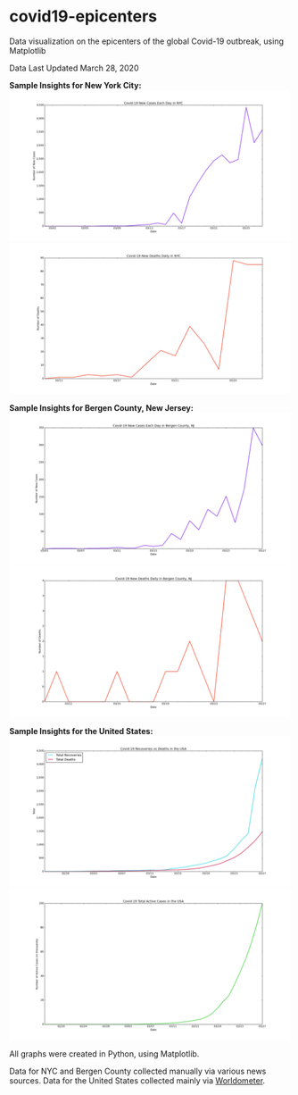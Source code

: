 # covid19-epicenters
Data visualization on the epicenters of the global Covid-19 outbreak, using Matplotlib

Data Last Updated March 28, 2020

**Sample Insights for New York City:**
![NYC New Cases Each Day](./nyc/n-nc.png)
![NYC New Deaths Each Day](./nyc/n-nd.png)

**Sample Insights for Bergen County, New Jersey:**
![Bergen County New Cases Each Day](./bergen-county/b-nc.png)
![Bergen County New Deaths Each Day](./bergen-county/b-nd.png)

**Sample Insights for the United States:**
![USA Recoveries vs Deaths](./usa/us-rvd.png)
![USA Active Cases](./usa/us-a.png)

All graphs were created in Python, using Matplotlib.

Data for NYC and Bergen County collected manually via various news sources. Data for the United States collected mainly via [Worldometer](https://www.worldometers.info/coronavirus/country/us/).
